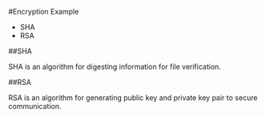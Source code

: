 #Encryption Example
- SHA
- RSA

##SHA

SHA is an algorithm for digesting information for file verification.

##RSA

RSA is an algorithm for generating public key and private key pair to secure communication.
